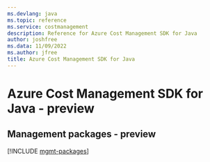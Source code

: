 ```yaml
---
ms.devlang: java
ms.topic: reference
ms.service: costmanagement
description: Reference for Azure Cost Management SDK for Java
author: joshfree
ms.data: 11/09/2022
ms.author: jfree
title: Azure Cost Management SDK for Java
---
```

# Azure Cost Management SDK for Java - preview

## Management packages - preview
[!INCLUDE [mgmt-packages](cost-management-mgmt-index.md)]
